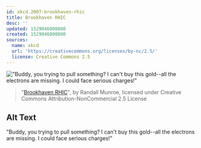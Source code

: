 ```yaml
---
id: xkcd.2007-brookhaven-rhic
title: Brookhaven RHIC
desc: ''
updated: 1529046000000
created: 1529046000000
sources:
  name: xkcd
  url: 'https://creativecommons.org/licenses/by-nc/2.5/'
  license: Creative Commons 2.5
---
```

!["Buddy, you trying to pull something? I can't buy this gold--all the electrons are missing. I could face serious charges!"](https://imgs.xkcd.com/comics/brookhaven_rhic.png)
> "[Brookhaven RHIC](https://xkcd.com/2007/)", by Randall Munroe, licensed under Creative Commons Attribution-NonCommercial 2.5 License

## Alt Text
"Buddy, you trying to pull something? I can't buy this gold--all the electrons are missing. I could face serious charges!"
